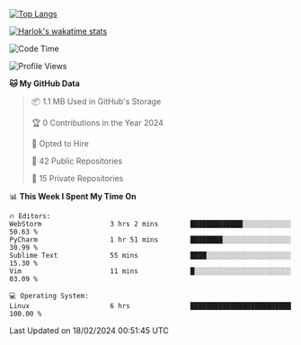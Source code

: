 [![Top Langs](https://github-readme-stats.vercel.app/api/top-langs/?username=remisiki&theme=dracula&layout=compact&hide=Jupyter%20Notebook,CSS,HTML&langs_count=10&exclude_repo=GMM-Demux-GUI)](https://github.com/anuraghazra/github-readme-stats)

[![Harlok's wakatime stats](https://github-readme-stats.vercel.app/api/wakatime?username=@remisiki&theme=dracula&layout=compact&langs_count=10&hide=other,html,css,text,json,markdown,jupyter)](https://github.com/anuraghazra/github-readme-stats)

<!--START_SECTION:waka-->
![Code Time](http://img.shields.io/badge/Code%20Time-660%20hrs%2024%20mins-blue)

![Profile Views](http://img.shields.io/badge/Profile%20Views-0-blue)

**🐱 My GitHub Data** 

> 📦 1.1 MB Used in GitHub's Storage 
 > 
> 🏆 0 Contributions in the Year 2024
 > 
> 💼 Opted to Hire
 > 
> 📜 42 Public Repositories 
 > 
> 🔑 15 Private Repositories 
 > 
📊 **This Week I Spent My Time On** 

```text
🔥 Editors: 
WebStorm                 3 hrs 2 mins        █████████████░░░░░░░░░░░░   50.63 % 
PyCharm                  1 hr 51 mins        ████████░░░░░░░░░░░░░░░░░   30.99 % 
Sublime Text             55 mins             ████░░░░░░░░░░░░░░░░░░░░░   15.30 % 
Vim                      11 mins             █░░░░░░░░░░░░░░░░░░░░░░░░   03.09 % 

💻 Operating System: 
Linux                    6 hrs               █████████████████████████   100.00 % 
```


 Last Updated on 18/02/2024 00:51:45 UTC
<!--END_SECTION:waka-->
